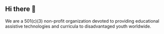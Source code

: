 ## Hi there 👋

We are a 501(c)(3) non-profit organization devoted to providing educational assistive technologies and curricula to disadvantaged youth worldwide.
